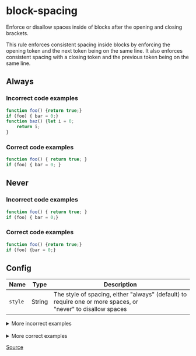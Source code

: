 <!--
 generated docs file, do not edit by hand, see xtask/docgen 
-->
# block-spacing

Enforce or disallow spaces inside of blocks after the opening and closing brackets.

This rule enforces consistent spacing inside blocks by enforcing the opening token and the next token
being on the same line. It also enforces consistent spacing with a closing token and the previous token being
on the same line.

## Always

### Incorrect code examples

```js
function foo() {return true;}
if (foo) { bar = 0;}
function baz() {let i = 0;
    return i;
}
```

### Correct code examples

```js
function foo() { return true; }
if (foo) { bar = 0; }
```

## Never

### Incorrect code examples

```js
function foo() { return true; }
if (foo) { bar = 0;}
```

### Correct code examples

```js
function foo() {return true;}
if (foo) {bar = 0;}
```

## Config
| Name | Type | Description |
| ---- | ---- | ----------- |
| `style` | String |  The style of spacing, either "always" (default) to require one or more spaces, or<br>"never" to disallow spaces |

<details>
 <summary> More incorrect examples </summary>

```js
{foo();}
```

```js
{foo();}
```

```js
{ foo();}
```

```js
{foo(); }
```

```js
{foo();
}
```

```js
if (a) {foo();}
```

```js
if (a) {} else {foo();}
```

```js
switch (a) {case 0: foo();}
```

```js
while (a) {foo();}
```

```js
do {foo();} while (a);
```

```js
for (;;) {foo();}
```

```js
for (var a in b) {foo();}
```

```js
for (var a of b) {foo();}
```

```js
try {foo();} catch (e) {foo();} finally {foo();}
```

```js
function foo() {bar();}
```

```js
(function() {bar();});
```

```js
(() => {bar();});
```

```js
if (a) {//comment
foo(); }
```
</details><br>
<details>
 <summary> More correct examples </summary>

```js
{ foo(); }
```

```js
{ foo();
}
```

```js
{
foo(); }
```

```js
{
foo();
}
```

```js
if (a) { foo(); }
```

```js
if (a) {} else { foo(); }
```

```js
switch (a) {}
```

```js
switch (a) { case 0: foo(); }
```

```js
while (a) { foo(); }
```

```js
do { foo(); } while (a);
```

```js
for (;;) { foo(); }
```

```js
for (var a in b) { foo(); }
```

```js
for (var a of b) { foo(); }
```

```js
try { foo(); } catch (e) { foo(); }
```

```js
function foo() { bar(); }
```

```js
(function() { bar(); });
```

```js
(() => { bar(); });
```

```js
if (a) { /* comment */ foo(); /* comment */ }
```

```js
if (a) { //comment
foo(); }
```
</details>

[Source](https://github.com/RDambrosio016/RSLint/tree/master/crates/rslint_core/src/groups/style/block_spacing.rs)